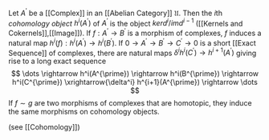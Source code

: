 Let $A^{\prime}$ be a [[Complex]] in an [[Abelian Category]] $\mathfrak{U}$. Then the $i$th *cohomology object* $h^i(A^{\prime})$ of $A^{\prime}$ is the object $ker d^i / im d^{i-1}$ ([[Kernels and Cokernels]],[[Image]]).
If $f:A^{\prime}\rightarrow B^{\prime}$ is a morphism of complexes, $f$ induces a natural map $h^i(f):h^i(A^{\prime}) \rightarrow h^i(B^{\prime})$.
If $0\rightarrow A^{\prime} \rightarrow B^{\prime} \rightarrow C^{\prime} \rightarrow 0$ is a short [[Exact Sequence]] of complexes, there are natural maps $\delta^i h^i(C^{\prime}) \rightarrow h^{i+1}(A^{\prime})$ giving rise to a long exact sequence 
$$ \dots \rightarrow h^i(A^{\prime}) \rightarrow h^i(B^{\prime}) \rightarrow h^i(C^{\prime}) \xrightarrow{\delta^i} h^{i+1}(A^{\prime}) \rightarrow \dots $$
If $f\sim g$ are two morphisms of complexes that are homotopic, they induce the same morphisms on cohomology objects.

(see [[Cohomology]]) 
